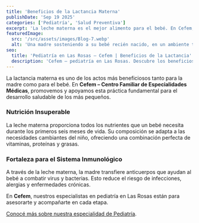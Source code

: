 ```yaml
--- 
title: 'Beneficios de la Lactancia Materna'
publishDate: 'Sep 19 2025'
categories: ['Pediatría', 'Salud Preventiva']
excerpt: 'La leche materna es el mejor alimento para el bebé. En Cefem, nuestros especialistas en pediatría en Las Rosas te asesoran para una lactancia exitosa.'
featuredImage:
  src: '/src/assets/images/Blog-7.webp'
  alt: 'Una madre sosteniendo a su bebé recién nacido, en un ambiente tranquilo que representa la lactancia.'
seo:
  title: 'Pediatría en Las Rosas – Cefem | Beneficios de la Lactancia'
  description: 'Cefem – pediatría en Las Rosas. Descubre los beneficios de la lactancia materna con nuestros especialistas de confianza.'
---
```


La lactancia materna es uno de los actos más beneficiosos tanto para la madre como para el bebé. En **Cefem – Centro Familiar de Especialidades Médicas**, promovemos y apoyamos esta práctica fundamental para el desarrollo saludable de los más pequeños.

### Nutrición Insuperable

La leche materna proporciona todos los nutrientes que un bebé necesita durante los primeros seis meses de vida. Su composición se adapta a las necesidades cambiantes del niño, ofreciendo una combinación perfecta de vitaminas, proteínas y grasas.

### Fortaleza para el Sistema Inmunológico

A través de la leche materna, la madre transfiere anticuerpos que ayudan al bebé a combatir virus y bacterias. Esto reduce el riesgo de infecciones, alergias y enfermedades crónicas.

En **Cefem**, nuestros especialistas en pediatría en Las Rosas están para asesorarte y acompañarte en cada etapa.

[Conocé más sobre nuestra especialidad de Pediatría](/especialidades).